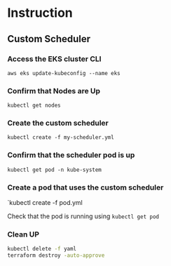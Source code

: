 # Instruction

## Custom Scheduler

### Access the EKS cluster CLI

`aws eks update-kubeconfig --name eks`

### Confirm that Nodes are Up

`kubectl get nodes`

### Create the custom scheduler

`kubectl create -f my-scheduler.yml`

### Confirm that the scheduler pod is up

`kubectl get pod -n kube-system`

### Create a pod that uses the custom scheduler

`kubectl create -f pod.yml

Check that the pod is running using `kubectl get pod`

### Clean UP

```bash
kubectl delete -f yaml
terraform destroy -auto-approve
```
